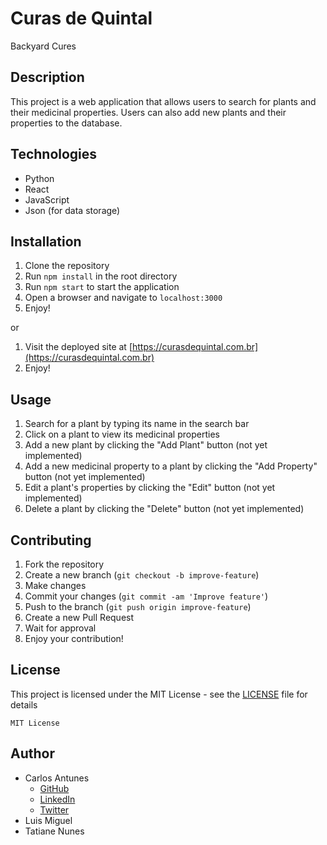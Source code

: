 # Curas de Quintal
Backyard Cures

## Description
This project is a web application that allows users to search for plants and their medicinal properties. Users can also add new plants and their properties to the database.

## Technologies
- Python
- React
- JavaScript
- Json (for data storage)

## Installation
1. Clone the repository
2. Run `npm install` in the root directory
3. Run `npm start` to start the application
4. Open a browser and navigate to `localhost:3000`
5. Enjoy!

or

1. Visit the deployed site at [https://curasdequintal.com.br](https://curasdequintal.com.br)
2. Enjoy!

## Usage
1. Search for a plant by typing its name in the search bar
2. Click on a plant to view its medicinal properties
3. Add a new plant by clicking the "Add Plant" button (not yet implemented)
4. Add a new medicinal property to a plant by clicking the "Add Property" button (not yet implemented)
5. Edit a plant's properties by clicking the "Edit" button (not yet implemented)
6. Delete a plant by clicking the "Delete" button (not yet implemented)

## Contributing
1. Fork the repository
2. Create a new branch (`git checkout -b improve-feature`)
3. Make changes
4. Commit your changes (`git commit -am 'Improve feature'`)
5. Push to the branch (`git push origin improve-feature`)
6. Create a new Pull Request
7. Wait for approval
8. Enjoy your contribution!

## License
This project is licensed under the MIT License - see the [LICENSE](LICENSE) file for details
```
MIT License
```

## Author
- Carlos Antunes
  - [GitHub](https://github.com/carlusnz-dev/curas-de-quintal)
  - [LinkedIn](https://www.linkedin.com/in/carlos-antunes-7b2a3b1a4/)
  - [Twitter](https://twitter.com/carlusnzdev)
- Luis Miguel
- Tatiane Nunes